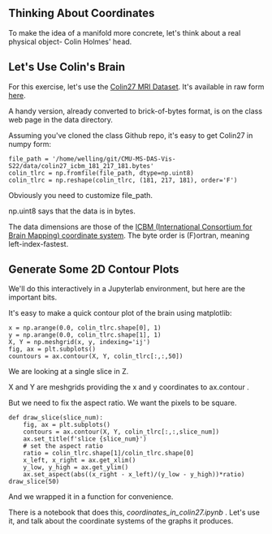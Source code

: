 ## Thinking About Coordinates ##

To make the idea of a manifold more concrete, let's think about a real physical
object- Colin Holmes' head.



## Let's Use Colin's Brain

For this exercise, let's use the [Colin27 MRI Dataset](https://www.statnews.com/2017/08/02/colin-holmes-famous-brain-science/).  It's available in raw form [here](https://www.bic.mni.mcgill.ca/ServicesAtlases/Colin27).

A handy version, already converted to brick-of-bytes format, is on the
class web page in the data directory.


Assuming you've cloned the class Github repo, it's easy to get Colin27
in numpy form:
```
file_path = '/home/welling/git/CMU-MS-DAS-Vis-S22/data/colin27_icbm_181_217_181.bytes'
colin_tlrc = np.fromfile(file_path, dtype=np.uint8)
colin_tlrc = np.reshape(colin_tlrc, (181, 217, 181), order='F')
```
Obviously you need to customize file_path.

np.uint8 says that the data is in bytes.

The data dimensions are those of the [ICBM (International Consortium
for Brain Mapping) coordinate system](http://www.bmap.ucla.edu/portfolio/atlases/ICBM_Template/).  The byte order is (F)ortran,
meaning left-index-fastest.



## Generate Some 2D Contour Plots

We'll do this interactively in a Jupyterlab environment, but here are
the important bits.


It's easy to make a quick contour plot of the brain using matplotlib:
```
x = np.arange(0.0, colin_tlrc.shape[0], 1)
y = np.arange(0.0, colin_tlrc.shape[1], 1)
X, Y = np.meshgrid(x, y, indexing='ij')
fig, ax = plt.subplots()
countours = ax.contour(X, Y, colin_tlrc[:,:,50])
```

We are looking at a single slice in Z.

X and Y are meshgrids providing the x and y coordinates to ax.contour .


But we need to fix the aspect ratio.  We want the pixels to be square.
```
def draw_slice(slice_num):
    fig, ax = plt.subplots()
    contours = ax.contour(X, Y, colin_tlrc[:,:,slice_num])
    ax.set_title(f'slice {slice_num}')
    # set the aspect ratio
    ratio = colin_tlrc.shape[1]/colin_tlrc.shape[0]
    x_left, x_right = ax.get_xlim()
    y_low, y_high = ax.get_ylim()
    ax.set_aspect(abs((x_right - x_left)/(y_low - y_high))*ratio)
draw_slice(50)
```

And we wrapped it in a function for convenience.



There is a notebook that does this, _coordinates_in_colin27.ipynb_ .  Let's use it, and talk
about the coordinate systems of the graphs it produces.